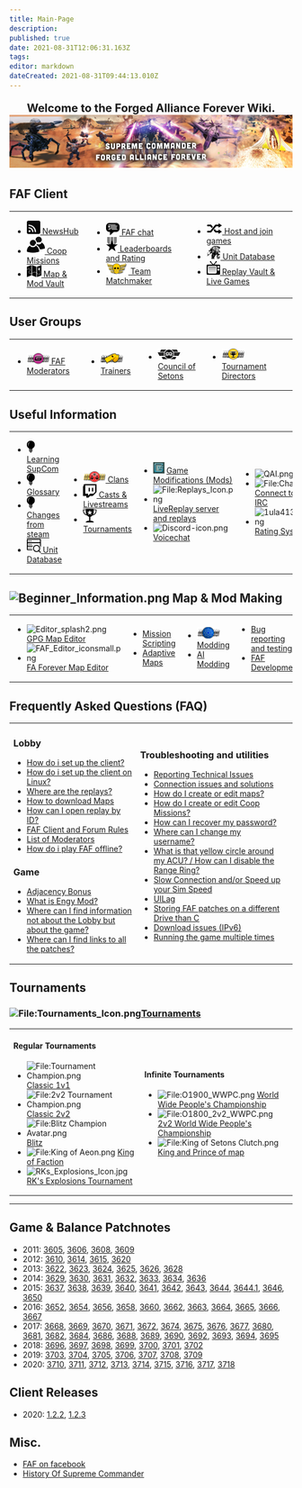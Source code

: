 ```yaml
---
title: Main-Page
description: 
published: true
date: 2021-08-31T12:06:31.163Z
tags: 
editor: markdown
dateCreated: 2021-08-31T09:44:13.010Z
---
```


<div style='text-align: center;font-size: 20px'>

**Welcome to the Forged Alliance Forever Wiki.**
![site_banner.png](/site_banner.png)
</div>

## **FAF Client**

<table>
<tbody>
<tr class="odd">
<td><ul>
<li><img src="/faf-client-icons/newshub-icon.png"/><a href="NewsHub"> NewsHub</a></li>
<li><img src="/faf-client-icons/coop-icon.png"/><a href="Coop-Missions"> Coop Missions</a></li>
<li><img src="/faf-client-icons/maps-icon.png"/><a href="Map-&-Mod-Vault"> Map & Mod Vault</a></li>
</ul></td>
<td><ul>
<li><img src="/faf-client-icons/fafchat-icon.png"/><a href="FAF-chat"> FAF chat</a></li>
<li><img src="/faf-client-icons/leaderboards-icon.png"/><a href="Leaderboards-and-Rating"> Leaderboards and Rating</a></li>
<li><img src="/faf-client-icons/tmm-icon.png"/><a href="The-Ladder"> Team Matchmaker</a></li>
</ul></td>
<td><ul>
<li><img src="/faf-client-icons/find-games-icon.png"/><a href="Host-and-join-games"> Host and join games</a></li>
<li><img src="/faf-client-icons/uef-acu-mono.jpg" width="25"/><a href="Unit-Database"> Unit Database</a></li>
<li><img src="/faf-client-icons/replays-icon.png"/><a href="Replay-Vault-&-Live-Games"> Replay Vault &amp; Live Games</a></li>
</ul></td>
<td></td>
</tr>
</tbody>
</table>

## **User Groups**

<table>
<tbody>
<tr class="odd">
<td><ul>
<li><img src="/user-group-icons/moderator-avatar.png"/><a href="User-Groups#FAF_Moderators"> FAF Moderators</a></li>
</ul></td>
<td><ul>
<li><img src="/user-group-icons/trainer-avatar.png"/><a href="User_Groups#Trainers"> Trainers</a></li>
</ul></td>
<td><ul>
<li><img src="/user-group-icons/cos-administration.png"/><a href="User_Groups#Council_of_Setons"> Council of Setons</a></li>
</ul></td>
<td><ul>
<li><img src="/user-group-icons/tournament-director.png"/><a href="User_Groups#Tournament_Directors"> Tournament Directors</a></li>
</ul></td>
<td></td>
</tr>
</tbody>
</table>

## **Useful Information**

<table>
<tbody>
<tr class="odd">
<td><ul>
<li><img src="/information-icons/tutorials-icon.png"/><a href="Learning-SupCom"> Learning SupCom</a></li>
<li><img src="/information-icons/tutorials-icon.png"/><a href="Glossary"> Glossary</a></li>
<li><img src="/information-icons/tutorials-icon.png"/><a href="Changes-from-steam"> Changes from steam</a></li>
<li><img src="/information-icons/database.png" width="25"/><a href="Unit-Database"> Unit Database</a></li>
</ul></td>
<td><ul>
<li><img src="/information-icons/clan-icon.png"/><a href="Clans"> Clans</a></li>
<li><img src="/information-icons/livestreams-icon.png"><a href="Casts&Livestreams"> Casts & Livestreams</a></li>
<li><img src="/information-icons/tournaments-icon.png"/> <a href="Tournaments" title="wikilink">Tournaments</a></li>
</ul></td>
<td><ul>
<li><img src="Gazui.PNG" title="fig:Gazui.PNG" width="20" alt="Gazui.PNG" /> <a href="Game_Modifications_(Mods)" title="wikilink">Game Modifications (Mods)</a></li>
<li><img src="Replays_Icon.png" title="fig:File:Replays_Icon.png" alt="File:Replays_Icon.png" /> <a href="LiveReplay_server_and_replays" title="wikilink">LiveReplay server and replays</a></li>
<li><img src="Discord-icon.png" title="fig:Discord-icon.png" width="25" alt="Discord-icon.png" /> <a href="Voicechat_(Discord)" title="wikilink">Voicechat</a></li>
</ul></td>
<td><ul>
<li><img src="QAI.png" title="fig:QAI.png" width="25" alt="QAI.png" /> <a href="Bots" title="wikilink">Bots</a></li>
<li><img src="Chat_Icon.png" title="fig:File:Chat Icon.png" alt="File:Chat Icon.png" /> <a href="Chat_/_IRC_server" title="wikilink">Connect to Aeolus via IRC</a></li>
<li><img src="1ula41330944573.png" title="fig:1ula41330944573.png" width="40" alt="1ula41330944573.png" /> <a href="Rating_System" title="wikilink">Rating System</a></li>
</ul></td>
<td></td>
</tr>
</tbody>
</table>

## <img src="Beginner_Information.png" title="fig:Beginner_Information.png" width="50" alt="Beginner_Information.png" /> **Map & Mod Making**

<table>
<tbody>
<tr class="odd">
<td><ul>
<li><img src="Editor_splash2.png" title="fig:Editor_splash2.png" width="40" alt="Editor_splash2.png" /> <a href="Map_Editor" title="wikilink">GPG Map Editor</a></li>
<li><img src="FAF_Editor_iconsmall.png" title="fig:FAF_Editor_iconsmall.png" width="40" alt="FAF_Editor_iconsmall.png" /> <a href="FA_Forever_Map_Editor" title="wikilink">FA Forever Map Editor</a></li>
</ul></td>
<td><ul>
<li><a href="Mission_Scripting" title="wikilink">Mission Scripting</a></li>
<li><a href="Adaptive_Maps" title="wikilink">Adaptive Maps</a></li>
</ul></td>
<td><ul>
<li><img src="Mod_Autor.png" title="fig:File:Mod Autor.png" alt="File:Mod Autor.png" /> <a href="Modding" title="wikilink">Modding</a></li>
<li><a href="AI_Modding" title="wikilink">AI Modding</a></li>
</ul></td>
<td><ul>
<li><a href="Bug_reporting_and_testing" title="wikilink">Bug reporting and testing</a></li>
<li><a href="FAF_Development" title="wikilink">FAF Development</a></li>
</ul></td>
<td></td>
</tr>
</tbody>
</table>

## **Frequently Asked Questions (FAQ)**

<table>
<tbody>
<tr class="odd">
<td><h3 id="lobby">Lobby</h3>
<ul>
<li><a href="Setting_Up_FAF" title="wikilink">How do i set up the client?</a></li>
<li><a href="Setting_Up_FAF_Linux" title="wikilink">How do i set up the client on Linux?</a></li>
<li><a href="Where_are_the_replays" title="wikilink">Where are the replays?</a></li>
<li><a href="Map_Vault" title="wikilink">How to download Maps</a></li>
<li><a href="Replay_Vault_&amp;_Live_Games#Game/Replay_ID" title="wikilink">How can I open replay by ID?</a></li>
<li><a href="FAF_Client/Forum_Rules" title="wikilink">FAF Client and Forum Rules</a></li>
<li><a href="User_Groups#FAF_Moderators" title="wikilink">List of Moderators</a></li>
<li><a href="How_do_i_play_FAF_offline?" title="wikilink">How do i play FAF offline?</a></li>
</ul>
<h3 id="game">Game</h3>
<ul>
<li><a href="Adjacency_Bonus" title="wikilink">Adjacency Bonus</a></li>
<li><a href="Game_Modifications_(Mods)#Engy_Mod" title="wikilink">What is Engy Mod?</a></li>
<li><a href="Learning_SupCom" title="wikilink">Where can I find information not about the Lobby but about the game?</a></li>
<li><a href="Where_can_I_find_links_to_all_the_patches" title="wikilink">Where can I find links to all the patches?</a></li>
</ul></td>
<td><h3 id="troubleshooting_and_utilities">Troubleshooting and utilities</h3>
<ul>
<li><a href="Reporting_Technical_Issues" title="wikilink">Reporting Technical Issues</a></li>
<li><a href="Connection_issues_and_solutions" title="wikilink">Connection issues and solutions</a></li>
<li><a href="Map_Editor" title="wikilink">How do I create or edit maps?</a></li>
<li><a href="Mission_Scripting" title="wikilink">How do I create or edit Coop Missions?</a></li>
<li><a href="https://faforever.com/account/password/reset">How can I recover my password?</a></li>
<li><a href="FAF_chat#User_Name_Change_and_Name_History" title="wikilink">Where can I change my username?</a></li>
<li><a href="What_is_that_yellow_circle_around_my_ACU_?_/_How_can_I_disable_the_Range_Ring_?" title="wikilink">What is that yellow circle around my ACU? / How can I disable the Range Ring?</a></li>
<li><a href="Slow_Connection_and/or_Speed_up_your_Sim_Speed" title="wikilink">Slow Connection and/or Speed up your Sim Speed</a></li>
<li><a href="UILag" title="wikilink">UILag</a></li>
<li><a href="Storing_FAF_patches_on_a_different_Drive_than_C" title="wikilink">Storing FAF patches on a different Drive than C</a></li>
<li><a href="Download_issues_(IPv6)" title="wikilink">Download issues (IPv6)</a></li>
<li><a href="Running_the_game_multiple_times" title="wikilink">Running the game multiple times</a></li>
</ul></td>
<td></td>
</tr>
</tbody>
</table>

## **Tournaments**

### ![<File:Tournaments_Icon.png>](Tournaments_Icon.png "fig:File:Tournaments_Icon.png")[Tournaments](Tournaments "wikilink")

<table>
<tbody>
<tr class="odd">
<td><h4 id="regular_tournaments">Regular Tournaments</h4>
<ul>
<li><img src="Tournament_Champion.png" title="fig:File:Tournament Champion.png" alt="File:Tournament Champion.png" /> <a href="Tournaments#Classic_1v1" title="wikilink">Classic 1v1</a></li>
<li><img src="2v2_Tournament_Champion.png" title="fig:File:2v2 Tournament Champion.png" alt="File:2v2 Tournament Champion.png" /> <a href="Tournaments#Classic_2v2" title="wikilink">Classic 2v2</a></li>
<li><img src="Blitz_Champion_Avatar.png" title="fig:File:Blitz Champion Avatar.png" alt="File:Blitz Champion Avatar.png" /> <a href="Tournaments#Blitz" title="wikilink">Blitz</a></li>
<li><img src="King_of_Aeon.png" title="fig:File:King of Aeon.png" alt="File:King of Aeon.png" /> <a href="Tournaments#King_of_Faction" title="wikilink">King of Faction</a></li>
<li><img src="RKs_Explosions_Icon.jpg" title="fig:RKs_Explosions_Icon.jpg" width="20" alt="RKs_Explosions_Icon.jpg" /> <a href="Tournaments#RK&#39;s_Explosions_Tournament" title="wikilink">RK's Explosions Tournament</a></li>
</ul></td>
<td><h4 id="infinite_tournaments">Infinite Tournaments</h4>
<ul>
<li><img src="O1900_WWPC.png" title="fig:File:O1900_WWPC.png" alt="File:O1900_WWPC.png" /> <a href="World_Wide_People&#39;s_Championship" title="wikilink">World Wide People's Championship</a></li>
<li><img src="O1800_2v2_WWPC.png" title="fig:File:O1800_2v2_WWPC.png" alt="File:O1800_2v2_WWPC.png" /> <a href="2v2_World_Wide_People&#39;s_Championship" title="wikilink">2v2 World Wide People's Championship</a></li>
<li><img src="King_of_Setons_Clutch.png" title="fig:File:King of Setons Clutch.png" alt="File:King of Setons Clutch.png" /> <a href="King_and_Prince_of_map" title="wikilink">King and Prince of map</a></li>
</ul></td>
</tr>
</tbody>
</table>

------------------------------------------------------------------------

## Game & Balance Patchnotes

-   2011: [3605](3605 "wikilink"), [3606](3606 "wikilink"),
    [3608](3608 "wikilink"), [3609](3609 "wikilink")
-   2012: [3610](3610 "wikilink"), [3614](3614 "wikilink"),
    [3615](3615 "wikilink"), [3620](3620 "wikilink")
-   2013: [3622](https://www.faforever.com/2013/03/patch-3622-released),
    [3623](https://www.faforever.com/2013/03/3623-patch-quickfix),
    [3624](https://www.faforever.com/2013/04/patch-3624-released),
    [3625](https://www.faforever.com/2013/04/patch-3625),
    [3626](https://www.faforever.com/2013/07/patch-3626-next),
    [3628](https://www.faforever.com/2013/08/patch-3628-fx-enhancement)
-   2014:
    [3629](https://www.faforever.com/2014/02/patch-3629-release-candidate-1),
    [3630](https://www.faforever.com/2014/03/patch-3630),
    [3631](https://www.faforever.com/2014/03/patch-3621),
    [3632](https://www.faforever.com/2014/03/forged-alliance-patch-3632),
    [3633](http://www.faforever.com/2014/08/patch-3633-changelogs/#.VMFosS6bGBA),
    [3634](http://www.faforever.com/2014/08/patch-3634-changelog/#.VMFoqi6bGBA),
    [3636](http://www.faforever.com/2014/12/patch-3636-is-here/#.VMFoHC6bGBA)
-   2015: [3637](3637 "wikilink"), [3638](3638 "wikilink"),
    [3639](3639 "wikilink"), [3640](3640 "wikilink"),
    [3641](3641 "wikilink"), [3642](3642 "wikilink"),
    [3643](3643 "wikilink"), [3644](3644 "wikilink"),
    [3644.1](3644.1 "wikilink"), [3646](3646 "wikilink"),
    [3650](3650 "wikilink")
-   2016: [3652](3652 "wikilink"), [3654](3654 "wikilink"),
    [3656](3656 "wikilink"), [3658](3658 "wikilink"),
    [3660](3660 "wikilink"), [3662](3662 "wikilink"),
    [3663](3663 "wikilink"), [3664](3664 "wikilink"),
    [3665](3665 "wikilink"), [3666](3666 "wikilink"),
    [3667](3667 "wikilink")
-   2017: [3668](3668 "wikilink"), [3669](3669 "wikilink"),
    [3670](3670 "wikilink"), [3671](3671 "wikilink"),
    [3672](3672 "wikilink"), [3674](3674 "wikilink"),
    [3675](3675 "wikilink"), [3676](3676 "wikilink"),
    [3677](3677 "wikilink"), [3680](3680 "wikilink"),
    [3681](3681 "wikilink"), [3682](3682 "wikilink"),
    [3684](3684 "wikilink"), [3686](3686 "wikilink"),
    [3688](3688 "wikilink"), [3689](3689 "wikilink"),
    [3690](3690 "wikilink"), [3692](3692 "wikilink"),
    [3693](3693 "wikilink"), [3694](3694 "wikilink"),
    [3695](3695 "wikilink")
-   2018: [3696](3696 "wikilink"), [3697](3697 "wikilink"),
    [3698](3698 "wikilink"), [3699](3699 "wikilink"),
    [3700](3700 "wikilink"), [3701](3701 "wikilink"),
    [3702](3702 "wikilink")
-   2019: [3703](3703 "wikilink"), [3704](3704 "wikilink"),
    [3705](3705 "wikilink"), [3706](3706 "wikilink"),
    [3707](3707 "wikilink"), [3708](3708 "wikilink"),
    [3709](3709 "wikilink")
-   2020: [3710](3710 "wikilink"), [3711](3711 "wikilink"),
    [3712](3712 "wikilink"), [3713](3713 "wikilink"),
    [3714](3714 "wikilink"), [3715](3715 "wikilink"),
    [3716](3716 "wikilink"), [3717](3717 "wikilink"),
    [3718](http://patchnotes.faforever.com/3718.html)

## Client Releases

-   2020: [1.2.2](1.2.2 "wikilink"), [1.2.3](1.2.3 "wikilink")

## Misc.

-   [FAF on facebook](http://www.facebook.com/ForgedAllianceForever)
-   [History Of Supreme
    Commander](History_Of_Supreme_Commander "wikilink")